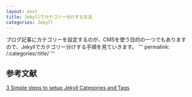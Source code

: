```yaml
---
layout: post
title: Jekyllでカテゴリー分けする方法
categories: Jekyll
---
```

ブログ記事にカテゴリーを設定するのが、CMSを使う目的の一つでもありますので、Jekyllでカテゴリー分けする手順を見ていきます。
'''
permalink: /:categories/:title/
'''
## 参考文献 
<a href="https://blog.webjeda.com/jekyll-categories/">3 Simple steps to setup Jekyll Categories and Tags</a>
